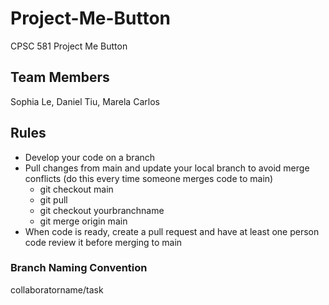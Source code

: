 # Project-Me-Button
CPSC 581 Project Me Button

## Team Members
Sophia Le, Daniel Tiu, Marela Carlos

## Rules
* Develop your code on a branch
* Pull changes from main and update your local branch to avoid merge conflicts (do this every time someone merges code to main)
  * git checkout main
  * git pull
  * git checkout yourbranchname
  * git merge origin main
* When code is ready, create a pull request and have at least one person code review it before merging to main

### Branch Naming Convention
collaboratorname/task
